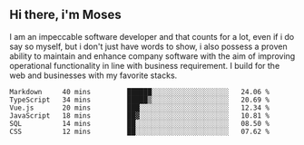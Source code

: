 ## Hi there, i'm Moses

I am an impeccable software developer and that counts for a lot, even if i do say so myself, but i don't just have words to show, i also possess a proven ability to maintain and enhance company software with the aim of improving operational functionality in line with business requirement. I build for the web and businesses with my favorite stacks.
<!--START_SECTION:waka-->

```text
Markdown     40 mins         ██████░░░░░░░░░░░░░░░░░░░   24.06 %
TypeScript   34 mins         █████▒░░░░░░░░░░░░░░░░░░░   20.69 %
Vue.js       20 mins         ███░░░░░░░░░░░░░░░░░░░░░░   12.34 %
JavaScript   18 mins         ██▓░░░░░░░░░░░░░░░░░░░░░░   10.81 %
SQL          14 mins         ██░░░░░░░░░░░░░░░░░░░░░░░   08.50 %
CSS          12 mins         ██░░░░░░░░░░░░░░░░░░░░░░░   07.62 %
```

<!--END_SECTION:waka-->

